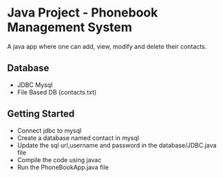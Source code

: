 # Java Project - Phonebook Management System

A java app where one can add, view, modify and delete their contacts.

## Database

<ul>
    <li>JDBC Mysql
    <li>File Based DB (contacts.txt)
</ul>

## Getting Started

<ul>
<li> Connect jdbc to mysql
<li> Create a database named contact in mysql
<li> Update the sql url,username and password in the database/JDBC.java file
<li> Compile the code using javac 
<li> Run the PhoneBookApp.java file
</ul>
